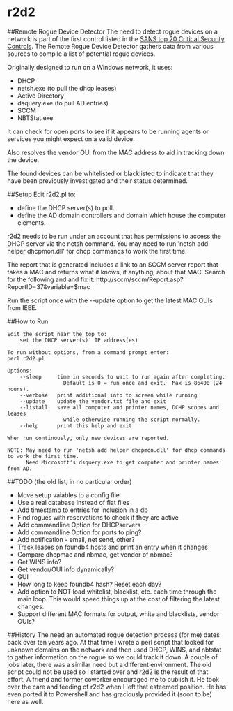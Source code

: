 r2d2
====

##Remote Rogue Device Detector
The need to detect rogue devices on a network is part of the first control listed in the
[SANS top 20 Critical Security Controls](http://www.sans.org/critical-security-controls).
The Remote Rogue Device Detector gathers data from various sources to compile a list
of potential rogue devices.

Originally designed to run on a Windows network, it uses:
* DHCP
* netsh.exe (to pull the dhcp leases)
* Active Directory
* dsquery.exe (to pull AD entries)
* SCCM
* NBTStat.exe

It can check for open ports to see if it appears to be running agents or services you might
expect on a valid device.

Also resolves the vendor OUI from the MAC address to aid in tracking down the device.

The found devices can be whitelisted or blacklisted to indicate that they have been previously
investigated and their status determined.

##Setup
Edit r2d2.pl to:
* define the DHCP server(s) to poll.
* define the AD domain controllers and domain which house the computer elements.

r2d2 needs to be run under an account that has permissions to access the DHCP server
via the netsh command.  You may need to run 'netsh add helper dhcpmon.dll' for dhcp
commands to work the first time.

The report that is generated includes a link to an SCCM server report that takes
a MAC and returns what it knows, if anything, about that MAC.
Search for the following and and fix it:
http://sccm/sccm/Report.asp?ReportID=37&variable=$mac

Run the script once with the --update option to get the latest MAC OUIs from IEEE.

##How to Run
```
Edit the script near the top to:
    set the DHCP server(s)' IP address(es)

To run without options, from a command prompt enter:
perl r2d2.pl

Options:
	--sleep		time in seconds to wait to run again after completing.
			      Default is 0 = run once and exit.  Max is 86400 (24 hours).
	--verbose	print additional info to screen while running
	--update	update the vendor.txt file and exit
	--listall	save all computer and printer names, DCHP scopes and leases
			      while otherwise running the script normally.
	--help		print this help and exit

When run continously, only new devices are reported.

NOTE: May need to run 'netsh add helper dhcpmon.dll' for dhcp commands to work the first time.
      Need Microsoft's dsquery.exe to get computer and printer names from AD.
```
##TODO (the old list, in no particular order)
* Move setup vaiables to a config file
* Use a real database instead of flat files
*	Add timestamp to entries for inclusion in a db
*	Find rogues with reservations to check if they are active 
*	Add commandline Option for DHCPservers
*	Add commandline Option for ports to ping?
*	Add notification - email, net send, other?
*	Track leases on foundb4 hosts and print an entry when it changes
*	Compare dhcpmac and nbmac, get vendor of nbmac?
*	Get WINS info?
*	Get vendor/OUI info dynamically?
*	GUI
*	How long to keep foundb4 hash?  Reset each day?
*	Add option to NOT load whitelist, blacklist, etc. each time through the main loop. 
		This would speed things up at the cost of filtering the latest changes.
*	Support different MAC formats for output, white and blacklists, vendor OUIs?

##History
The need an automated rogue detection process (for me) dates back over ten years ago.
At that time I wrote a perl script that looked for unknown domains on the network and
then used DHCP, WINS, and nbtstat to gather information on the rogue so we could track
it down.  A couple of jobs later, there was a similar need but a different environment.
The old script could not be used so I started over and r2d2 is the result of that effort.
A friend and former coworker encouraged me to publish it.  He took over the care
and feeding of r2d2 when I left that esteemed position.  He has even ported it to
Powershell and has graciously provided it (soon to be) here as well.
